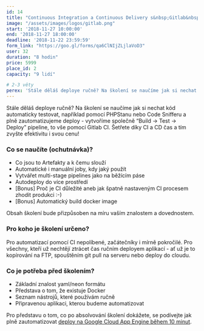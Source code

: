 ```yaml
---
id: 14
title: "Continuous Integration a Continuous Delivery s&nbsp;Gitlab&nbsp;CI&nbsp;z&nbsp;0&nbsp;na&nbsp;100"
image: "/assets/images/logos/gitlab.png"
start: '2018-11-27 10:00:00'
end: '2018-11-27 18:00:00'
deadline: '2018-11-22 23:59:59'
form_link: "https://goo.gl/forms/qa6ClNIjZLjlaVoD3"
user: 32
duration: "8 hodin"
price: 5999
place_id: 2
capacity: "9 lidí"

# 2-3 věty
perex: 'Stále děláš deploye ručně? Na školení se naučíme jak si nechat kód automaticky testovat, například pomocí PHPStanu nebo Code Snifferu a plně zautomatizujeme deploy - vytvoříme společně “Build → Test → Deploy” pipeline, to vše pomocí Gitlab CI.  Šetřete díky CI a CD čas a tím zvyšte efektivitu i svou cenu!'
---
```


Stále děláš deploye ručně? Na školení se naučíme jak si nechat kód automaticky testovat, například pomocí PHPStanu nebo Code Snifferu a plně zautomatizujeme deploy - vytvoříme společně “Build → Test → Deploy” pipeline, to vše pomocí Gitlab CI.  Šetřete díky CI a CD čas a tím zvyšte efektivitu i svou cenu!

### Co se naučíte (ochutnávka)?

- Co jsou to Artefakty a k čemu slouží
- Automatické i manuální joby, kdy jaký použít
- Vytvářet multi-stage pipelines jako na běžícím páse
- Autodeploy do více prostředí
- [Bonus] Proč je CI důležité aneb jak špatně nastaveným CI procesem zhodit produkci :-)
- [Bonus] Automatický build docker image

Obsah školení bude přizpůsoben na míru vaším znalostem a dovednostem.

### Pro koho je školení určeno?

Pro automatizací pomocí CI nepolíbené, začátečníky i mírně pokročilé.
Pro všechny, kteří už nechtějí ztrácet čas ručním deployem aplikací - ať už je to kopírování na FTP, spouštěním git pull na serveru nebo deploy do cloudu.

### Co je potřeba před školením?

- Základní znalost yaml/neon formátu
- Představa o tom, že existuje Docker
- Seznam nástrojů, které používám ručně
- Připravenou aplikaci, kterou budeme automatizovat

Pro představu o tom, co po absolvování školení dokážete, se podívejte jak plně zautomatizovat <a href="https://www.facebook.com/pehapkari/videos/vl.271120013524654/472092719945370/?type=1 ">deploy na Google Cloud App Engine během 10 minut</a>.
